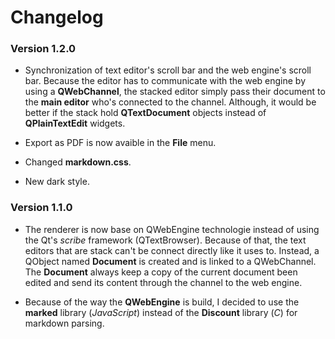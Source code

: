 # Changelog

### Version 1.2.0

- Synchronization of text editor's scroll bar and the web engine's scroll bar. Because the editor has to communicate with the web engine by using a **QWebChannel**, the stacked editor simply pass their document to the **main editor** who's connected to the channel. Although, it would be better if the stack hold **QTextDocument** objects instead of **QPlainTextEdit** widgets.

- Export as PDF is now avaible in the **File** menu.

- Changed **markdown.css**.

- New dark style.


### Version 1.1.0

- The renderer is now base on QWebEngine technologie instead of using the Qt's *scribe* framework (QTextBrowser). Because of that, the text editors that are stack can't be connect directly like it uses to. Instead, a QObject named **Document** is created and is linked to a QWebChannel. The **Document** always keep a copy of the current document been edited and send its content through the channel to the web engine.

- Because of the way the **QWebEngine** is build, I decided to use the **marked** library (*JavaScript*) instead of the **Discount** library (*C*) for markdown parsing.

